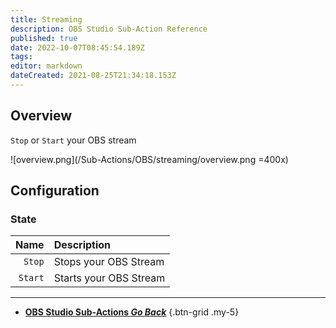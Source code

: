 ```yaml
---
title: Streaming
description: OBS Studio Sub-Action Reference
published: true
date: 2022-10-07T08:45:54.189Z
tags: 
editor: markdown
dateCreated: 2021-08-25T21:34:18.153Z
---
```


## Overview
`Stop` or `Start` your OBS stream

![overview.png](/Sub-Actions/OBS/streaming/overview.png =400x)

## Configuration
### State
Name | Description
---:|:---
`Stop` | Stops your OBS Stream
`Start` | Starts your OBS Stream

---

- [<i class="mdi mdi-chevron-left"></i> **OBS Studio Sub-Actions *Go Back***](/en/Sub-Actions/OBS)
{.btn-grid .my-5}